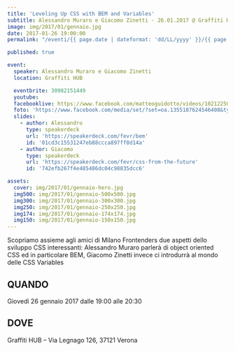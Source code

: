 ```yaml
---
title: 'Leveling Up CSS with BEM and Variables'
subtitle: Alessandro Muraro e Giacomo Zinetti - 26.01.2017 @ Graffiti HUB
image: img/2017/01/gennaio.jpg
date: 2017-01-26 19:00:00
permalink: "/eventi/{{ page.date | dateformat: 'dd/LL/yyyy' }}/{{ page.fileSlug | slug }}/index.html"

published: true

event:
  speaker: Alessandro Muraro e Giacomo Zinetti
  location: Graffiti HUB

  eventbrite: 30982151449
  youtube:
  facebooklive: https://www.facebook.com/matteoguidotto/videos/10212250312676884
  foto: 'https://www.facebook.com/media/set/?set=oa.1355187624546408&type=3'
  slides:
    - author: Alessandro
      type: speakerdeck
      url: 'https://speakerdeck.com/fevr/bem'
      id: '01cd3c15531247eb88ccca897ff8d14a'
    - author: Giacomo
      type: speakerdeck
      url: 'https://speakerdeck.com/fevr/css-from-the-future'
      id: '742efb267f4e485486dc04c98835dcc6'

assets:
  cover: img/2017/01/gennaio-hero.jpg
  img500: img/2017/01/gennaio-500x500.jpg
  img300: img/2017/01/gennaio-300x300.jpg
  img250: img/2017/01/gennaio-250x250.jpg
  img174: img/2017/01/gennaio-174x174.jpg
  img150: img/2017/01/gennaio-150x150.jpg
---
```


Scopriamo assieme agli amici di Milano Frontenders due aspetti dello sviluppo CSS interessanti:
Alessandro Muraro parlerà di object oriented CSS ed in particolare BEM,
Giacomo Zinetti invece ci introdurrà al mondo delle CSS Variables

## QUANDO

Giovedì 26 gennaio 2017 dalle 19:00 alle 20:30

## DOVE

Graffiti HUB – Via Legnago 126, 37121 Verona
